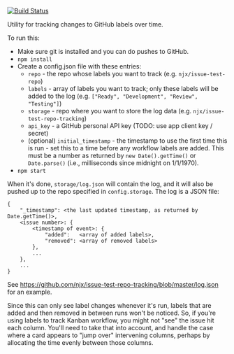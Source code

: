 [![Build Status](https://travis-ci.org/njx/github-label-tracker.svg?branch=master)](https://travis-ci.org/njx/github-label-tracker)

Utility for tracking changes to GitHub labels over time.

To run this:

* Make sure git is installed and you can do pushes to GitHub.
* `npm install`
* Create a config.json file with these entries:
    * `repo` - the repo whose labels you want to track (e.g. `njx/issue-test-repo`)
    * `labels` - array of labels you want to track; only these labels will be added to the log (e.g. `["Ready", "Development", "Review", "Testing"]`)
    * `storage` - repo where you want to store the log data (e.g. `njx/issue-test-repo-tracking`)
    * `api_key` - a GitHub personal API key (TODO: use app client key / secret)
    * (optional) `initial_timestamp` - the timestamp to use the first time this is run - set this to a time before any workflow labels are added. This must be a number as returned by `new Date().getTime()` or `Date.parse()` (i.e., milliseconds since midnight on 1/1/1970).
* `npm start`

When it's done, `storage/log.json` will contain the log, and it will also be pushed
up to the repo specified in `config.storage`. The log is a JSON file:

```
{
    "_timestamp": <the last updated timestamp, as returned by Date.getTime()>,
    <issue number>: {
        <timestamp of event>: {
            "added":   <array of added labels>,
            "removed": <array of removed labels>
        },
        ...
    },
    ...
}
```

See https://github.com/njx/issue-test-repo-tracking/blob/master/log.json for an example.

Since this can only see label changes whenever it's run, labels that are added and then removed
in between runs won't be noticed. So, if you're using labels to track Kanban workflow, you might
not "see" the issue hit each column. You'll need to take that into account, and handle the case
where a card appears to "jump over" intervening columns, perhaps by allocating the time evenly
between those columns.
